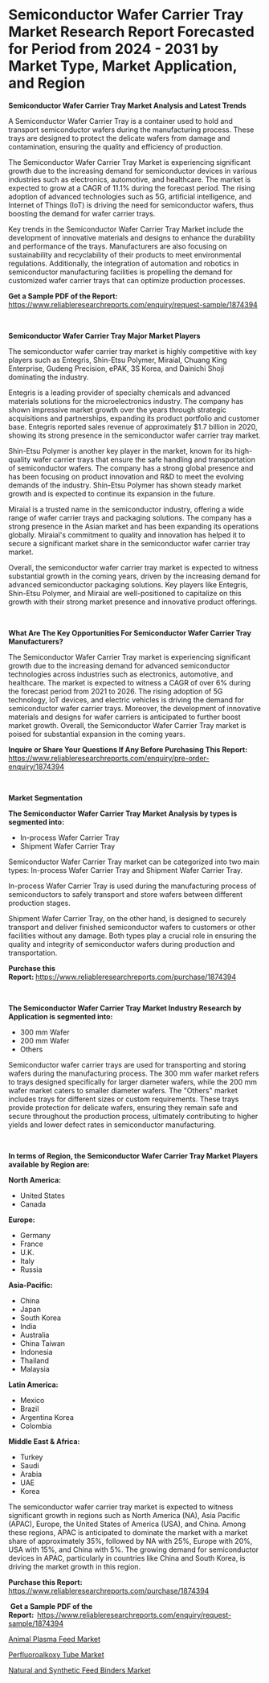 <p><h1>Semiconductor Wafer Carrier Tray Market Research Report Forecasted for Period from 2024 -  2031 by Market Type, Market Application, and Region</h1></p><p><strong>Semiconductor Wafer Carrier Tray Market Analysis and Latest Trends</strong></p>
<p><p>A Semiconductor Wafer Carrier Tray is a container used to hold and transport semiconductor wafers during the manufacturing process. These trays are designed to protect the delicate wafers from damage and contamination, ensuring the quality and efficiency of production.</p><p>The Semiconductor Wafer Carrier Tray Market is experiencing significant growth due to the increasing demand for semiconductor devices in various industries such as electronics, automotive, and healthcare. The market is expected to grow at a CAGR of 11.1% during the forecast period. The rising adoption of advanced technologies such as 5G, artificial intelligence, and Internet of Things (IoT) is driving the need for semiconductor wafers, thus boosting the demand for wafer carrier trays.</p><p>Key trends in the Semiconductor Wafer Carrier Tray Market include the development of innovative materials and designs to enhance the durability and performance of the trays. Manufacturers are also focusing on sustainability and recyclability of their products to meet environmental regulations. Additionally, the integration of automation and robotics in semiconductor manufacturing facilities is propelling the demand for customized wafer carrier trays that can optimize production processes.</p></p>
<p><strong>Get a Sample PDF of the Report:&nbsp;</strong> <a href="https://www.reliableresearchreports.com/enquiry/request-sample/1874394">https://www.reliableresearchreports.com/enquiry/request-sample/1874394</a></p>
<p>&nbsp;</p>
<p><strong>Semiconductor Wafer Carrier Tray Major Market Players</strong></p>
<p><p>The semiconductor wafer carrier tray market is highly competitive with key players such as Entegris, Shin-Etsu Polymer, Miraial, Chuang King Enterprise, Gudeng Precision, ePAK, 3S Korea, and Dainichi Shoji dominating the industry. </p><p>Entegris is a leading provider of specialty chemicals and advanced materials solutions for the microelectronics industry. The company has shown impressive market growth over the years through strategic acquisitions and partnerships, expanding its product portfolio and customer base. Entegris reported sales revenue of approximately $1.7 billion in 2020, showing its strong presence in the semiconductor wafer carrier tray market.</p><p>Shin-Etsu Polymer is another key player in the market, known for its high-quality wafer carrier trays that ensure the safe handling and transportation of semiconductor wafers. The company has a strong global presence and has been focusing on product innovation and R&D to meet the evolving demands of the industry. Shin-Etsu Polymer has shown steady market growth and is expected to continue its expansion in the future.</p><p>Miraial is a trusted name in the semiconductor industry, offering a wide range of wafer carrier trays and packaging solutions. The company has a strong presence in the Asian market and has been expanding its operations globally. Miraial's commitment to quality and innovation has helped it to secure a significant market share in the semiconductor wafer carrier tray market.</p><p>Overall, the semiconductor wafer carrier tray market is expected to witness substantial growth in the coming years, driven by the increasing demand for advanced semiconductor packaging solutions. Key players like Entegris, Shin-Etsu Polymer, and Miraial are well-positioned to capitalize on this growth with their strong market presence and innovative product offerings.</p></p>
<p>&nbsp;</p>
<p><strong>What Are The Key Opportunities For Semiconductor Wafer Carrier Tray Manufacturers?</strong></p>
<p><p>The Semiconductor Wafer Carrier Tray market is experiencing significant growth due to the increasing demand for advanced semiconductor technologies across industries such as electronics, automotive, and healthcare. The market is expected to witness a CAGR of over 6% during the forecast period from 2021 to 2026. The rising adoption of 5G technology, IoT devices, and electric vehicles is driving the demand for semiconductor wafer carrier trays. Moreover, the development of innovative materials and designs for wafer carriers is anticipated to further boost market growth. Overall, the Semiconductor Wafer Carrier Tray market is poised for substantial expansion in the coming years.</p></p>
<p><strong>Inquire or Share Your Questions If Any Before Purchasing This Report:</strong> <a href="https://www.reliableresearchreports.com/enquiry/pre-order-enquiry/1874394">https://www.reliableresearchreports.com/enquiry/pre-order-enquiry/1874394</a></p>
<p>&nbsp;</p>
<p><strong>Market Segmentation</strong></p>
<p><strong>The Semiconductor Wafer Carrier Tray Market Analysis by types is segmented into:</strong></p>
<p><ul><li>In-process Wafer Carrier Tray</li><li>Shipment Wafer Carrier Tray</li></ul></p>
<p><p>Semiconductor Wafer Carrier Tray market can be categorized into two main types: In-process Wafer Carrier Tray and Shipment Wafer Carrier Tray. </p><p>In-process Wafer Carrier Tray is used during the manufacturing process of semiconductors to safely transport and store wafers between different production stages. </p><p>Shipment Wafer Carrier Tray, on the other hand, is designed to securely transport and deliver finished semiconductor wafers to customers or other facilities without any damage. Both types play a crucial role in ensuring the quality and integrity of semiconductor wafers during production and transportation.</p></p>
<p><strong>Purchase this Report:&nbsp;</strong><a href="https://www.reliableresearchreports.com/purchase/1874394">https://www.reliableresearchreports.com/purchase/1874394</a></p>
<p>&nbsp;</p>
<p><strong>The Semiconductor Wafer Carrier Tray Market Industry Research by Application is segmented into:</strong></p>
<p><ul><li>300 mm Wafer</li><li>200 mm Wafer</li><li>Others</li></ul></p>
<p><p>Semiconductor wafer carrier trays are used for transporting and storing wafers during the manufacturing process. The 300 mm wafer market refers to trays designed specifically for larger diameter wafers, while the 200 mm wafer market caters to smaller diameter wafers. The "Others" market includes trays for different sizes or custom requirements. These trays provide protection for delicate wafers, ensuring they remain safe and secure throughout the production process, ultimately contributing to higher yields and lower defect rates in semiconductor manufacturing.</p></p>
<p>&nbsp;</p>
<p><strong>In terms of Region, the Semiconductor Wafer Carrier Tray Market Players available by Region are:</strong></p>
<p>
    <p> <strong> North America: </strong>
        <ul>
            <li>United States</li>
            <li>Canada</li>
        </ul>
        </p> 
    <p> <strong> Europe: </strong>
        <ul>
            <li>Germany</li>
            <li>France</li>
            <li>U.K.</li>
            <li>Italy</li>
            <li>Russia</li>
        </ul>
        </p> 
    <p> <strong> Asia-Pacific: </strong>
        <ul>
            <li>China</li>
            <li>Japan</li>
            <li>South Korea</li>
            <li>India</li>
            <li>Australia</li>
            <li>China Taiwan</li>
            <li>Indonesia</li>
            <li>Thailand</li>
            <li>Malaysia</li>
        </ul>
        </p> 
    <p> <strong> Latin America: </strong>
        <ul>
            <li>Mexico</li>
            <li>Brazil</li>
            <li>Argentina Korea</li>
            <li>Colombia</li>
        </ul>
        </p> 
    <p> <strong> Middle East & Africa: </strong>
        <ul>
            <li>Turkey</li>
            <li>Saudi</li>
            <li>Arabia</li>
            <li>UAE</li>
            <li>Korea</li>
        </ul>
    </p>
    </p>
<p><p>The semiconductor wafer carrier tray market is expected to witness significant growth in regions such as North America (NA), Asia Pacific (APAC), Europe, the United States of America (USA), and China. Among these regions, APAC is anticipated to dominate the market with a market share of approximately 35%, followed by NA with 25%, Europe with 20%, USA with 15%, and China with 5%. The growing demand for semiconductor devices in APAC, particularly in countries like China and South Korea, is driving the market growth in this region.</p></p>
<p><strong>Purchase this Report: </strong><a href="https://www.reliableresearchreports.com/purchase/1874394">https://www.reliableresearchreports.com/purchase/1874394</a></p>
<p>&nbsp;<strong>Get a Sample PDF of the Report:&nbsp;&nbsp;</strong><a href="https://www.reliableresearchreports.com/enquiry/request-sample/1874394">https://www.reliableresearchreports.com/enquiry/request-sample/1874394</a></p>
<p><strong></strong></p>
<p><p><a href="https://github.com/kathiaseamanalvaradovlprc2h/Market-Research-Report-List-1/blob/main/animal-plasma-feed-market.md">Animal Plasma Feed Market</a></p><p><a href="https://github.com/pjcfca/Market-Research-Report-List-1/blob/main/perfluoroalkoxy-tube-market.md">Perfluoroalkoxy Tube Market</a></p><p><a href="https://github.com/wusalecollins540tpqoz/Market-Research-Report-List-1/blob/main/natural-and-synthetic-feed-binders-market.md">Natural and Synthetic Feed Binders Market</a></p></p>